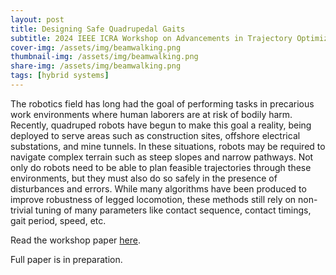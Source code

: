 ```yaml
---
layout: post
title: Designing Safe Quadrupedal Gaits
subtitle: 2024 IEEE ICRA Workshop on Advancements in Trajectory Optimization and Model Predictive Control for Legged Systems
cover-img: /assets/img/beamwalking.png
thumbnail-img: /assets/img/beamwalking.png
share-img: /assets/img/beamwalking.png
tags: [hybrid systems]
---
```

The robotics field has long had the goal of performing tasks in precarious work environments where human laborers are at risk of bodily harm. 
Recently, quadruped robots have begun to make this goal a reality, being deployed to serve areas such as construction sites, offshore electrical substations, and mine tunnels. 
In these situations, robots may be required to navigate complex terrain such as steep slopes and narrow pathways. 
Not only do robots need to be able to plan feasible trajectories through these environments, but they must also do so safely in the presence of disturbances and errors. 
While many algorithms have been produced to improve robustness of legged locomotion, these methods still rely on non-trivial tuning of many parameters like contact sequence, contact timings, gait period, speed, etc.

Read the workshop paper [here](https://atompc-workshop.github.io/papers/).

Full paper is in preparation.
